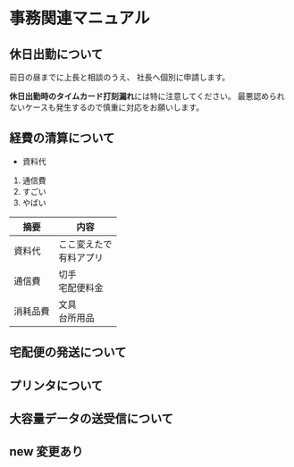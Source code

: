 # 事務関連マニュアル
## 休日出勤について
前日の昼までに上長と相談のうえ、
社長へ個別に申請します。

**休日出勤時のタイムカード打刻漏れ**には特に注意してください。
最悪認められないケースも発生するので慎重に対応をお願いします。

## 経費の清算について
- 資料代
1. 通信費
2. すごい
3. やばい

|摘要|内容
|--|--
|資料代|ここ変えたで<br>有料アプリ
|通信費|切手<br>宅配便料金
|消耗品費|文具<br>台所用品
## 宅配便の発送について
## プリンタについて
## 大容量データの送受信について
## new 変更あり
